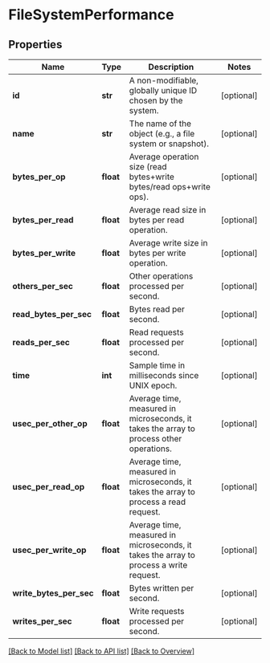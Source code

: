 # FileSystemPerformance

## Properties
Name | Type | Description | Notes
------------ | ------------- | ------------- | -------------
**id** | **str** | A non-modifiable, globally unique ID chosen by the system. | [optional] 
**name** | **str** | The name of the object (e.g., a file system or snapshot). | [optional] 
**bytes_per_op** | **float** | Average operation size (read bytes+write bytes/read ops+write ops). | [optional] 
**bytes_per_read** | **float** | Average read size in bytes per read operation. | [optional] 
**bytes_per_write** | **float** | Average write size in bytes per write operation. | [optional] 
**others_per_sec** | **float** | Other operations processed per second. | [optional] 
**read_bytes_per_sec** | **float** | Bytes read per second. | [optional] 
**reads_per_sec** | **float** | Read requests processed per second. | [optional] 
**time** | **int** | Sample time in milliseconds since UNIX epoch. | [optional] 
**usec_per_other_op** | **float** | Average time, measured in microseconds, it takes the array to process other operations. | [optional] 
**usec_per_read_op** | **float** | Average time, measured in microseconds, it takes the array to process a read request. | [optional] 
**usec_per_write_op** | **float** | Average time, measured in microseconds, it takes the array to process a write request. | [optional] 
**write_bytes_per_sec** | **float** | Bytes written per second. | [optional] 
**writes_per_sec** | **float** | Write requests processed per second. | [optional] 

[[Back to Model list]](index.md#documentation-for-models) [[Back to API list]](index.md#endpoint-properties) [[Back to Overview]](index.md)


